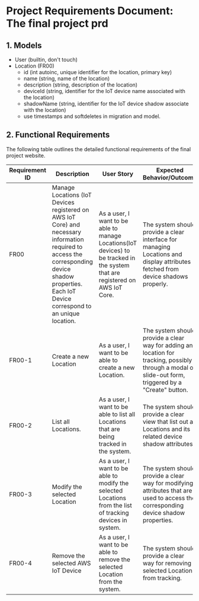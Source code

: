 # **Project Requirements Document: The final project prd**


## 1. Models
- User (builtin, don't touch)
- Location (FR00)
  - id (int autoinc, unique identifier for the location, primary key)
  - name (string, name of the location)
  - description (string, description of the location)
  - deviceId (string, identifier for the IoT device name associated with the location)
  - shadowName (string, identifier for the IoT device shadow associate with the location)
  - use timestamps and softdeletes in migration and model.

## 2. Functional Requirements
The following table outlines the detailed functional requirements of the final project website.

| Requirement ID | Description               | User Story                                                                                       | Expected Behavior/Outcome                                                                                                     |
|-----------------|---------------------------|--------------------------------------------------------------------------------------------------|-----------------------------------------------------------------------------------------------------------------------------|
| FR00          | Manage Locations (IoT Devices registered on AWS IoT Core) and necessary information required to access the corresponding device shadow properties. Each IoT Device correspond to an unique location.   | As a user, I want to be able to manage Locations(IoT devices) to be tracked in the system that are registered on AWS IoT Core.              | The system should provide a clear interface for managing Locations and display attributes fetched from device shadows properly. |
| FR00-1          | Create a new Location   | As a user, I want to be able to create a new Location.              | The system should provide a clear way for adding an location for tracking, possibly through a modal or slide-out form, triggered by a "Create" button. |
| FR00-2          | List all Locations.   | As a user, I want to be able to list all Locations that are being tracked in the system.              | The system should provide a clear view that list out all Locations and its related device shadow attributes. |
| FR00-3          | Modify the selected Location  | As a user, I want to be able to modify the selected Locations from the list of tracking devices in system.              | The system should provide a clear way for modifying attributes that are used to access the corresponding device shadow properties.|
| FR00-4          | Remove the selected AWS IoT Device   | As a user, I want to be able to remove the selected Location from the system.              | The system should provide a clear way for removing a selected Location from tracking.|
